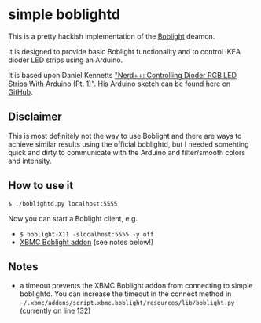 simple boblightd
================

This is a pretty hackish implementation of the [Boblight](https://code.google.com/p/boblight/) deamon.

It is designed to provide basic Boblight functionality and to control IKEA dioder LED strips using an Arduino.

It is based upon Daniel Kennetts ["Nerd++: Controlling Dioder RGB LED Strips With Arduino (Pt. 1)"](http://ikennd.ac/blog/2011/09/arduino-dioder-part-one/). His Arduino sketch can be found [here on GitHub](https://github.com/iKenndac/Arduino-Dioder-Playground/tree/master/Arduino%20Projects/FourChannelRGBSmartListener).

Disclaimer
----------
This is most definitely not the way to use Boblight and there are ways to achieve similar results using the official boblightd, but I needed somehting quick and dirty to communicate with the Arduino and filter/smooth colors and intensity.

How to use it
-------------
`$ ./boblightd.py localhost:5555`

Now you can start a Boblight client, e.g.

* `$ boblight-X11 -slocalhost:5555 -y off`
* [XBMC Boblight addon](http://wiki.xbmc.org/index.php?title=Add-on:XBMC_Boblight) (see notes below!)

Notes
-----
* a timeout prevents the XBMC Boblight addon from connecting to simple boblightd. You can increase the timeout in the connect method in `~/.xbmc/addons/script.xbmc.boblight/resources/lib/boblight.py` (currently on line 132)

